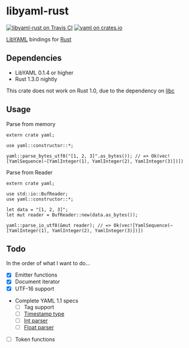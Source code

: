 libyaml-rust
============

[![libyaml-rust on Travis CI][travis-image]][travis]
[![yaml on crates.io][crates-image]][crate]

[travis-image]: https://travis-ci.org/kimhyunkang/libyaml-rust.svg?branch=master
[travis]: https://travis-ci.org/kimhyunkang/libyaml-rust
[crates-image]: http://meritbadge.herokuapp.com/yaml
[crate]: https://crates.io/crates/yaml

[LibYAML][libyaml-home] bindings for [Rust][rust-home]

[libyaml-home]: http://pyyaml.org/wiki/LibYAML
[rust-home]: http://www.rust-lang.org/

Dependencies
------------

* LibYAML 0.1.4 or higher
* Rust 1.3.0 nightly

This crate does not work on Rust 1.0, due to the dependency on [libc](https://github.com/rust-lang/libc)

Usage
-----

Parse from memory

~~~~ {.rust}
extern crate yaml;

use yaml::constructor::*;

yaml::parse_bytes_utf8("[1, 2, 3]".as_bytes()); // => Ok(vec![YamlSequence(~[YamlInteger(1), YamlInteger(2), YamlInteger(3)])])
~~~~

Parse from Reader

~~~~ {.rust}
extern crate yaml;

use std::io::BufReader;
use yaml::constructor::*;

let data = "[1, 2, 3]";
let mut reader = BufReader::new(data.as_bytes());

yaml::parse_io_utf8(&mut reader); // => Ok(vec![YamlSequence(~[YamlInteger(1), YamlInteger(2), YamlInteger(3)])])
~~~~

Todo
----

In the order of what I want to do...

- [x] Emitter functions
- [x] Document iterator
- [x] UTF-16 support
- Complete YAML 1.1 specs
  - [ ] Tag support
  - [ ] [Timestamp type](http://yaml.org/type/timestamp.html)
  - [ ] [Int parser](http://yaml.org/type/int.html)
  - [ ] [Float parser](http://yaml.org/type/float.html)
- [ ] Token functions
